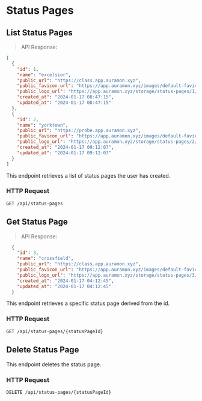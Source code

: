 # Status Pages

## List Status Pages

> API Response:

```json
[
  {
    "id": 1,
    "name": "excelsior",
    "public_url": "https://class.app.auramon.xyz",
    "public_favicon_url": "https://app.auramon.xyz/images/default-favicon.png",
    "public_logo_url": "https://app.auramon.xyz/storage/status-pages/1/logo.png",
    "created_at": "2024-01-17 08:47:15",
    "updated_at": "2024-01-17 08:47:15"
  },
  {
    "id": 2,
    "name": "yorktown",
    "public_url": "https://probe.app.auramon.xyz",
    "public_favicon_url": "https://app.auramon.xyz/images/default-favicon.png",
    "public_logo_url": "https://app.auramon.xyz/storage/status-pages/2/logo.png",
    "created_at": "2024-01-17 09:12:07",
    "updated_at": "2024-01-17 09:12:07"
  }
]
```

This endpoint retrieves a list of status pages the user has created.

### HTTP Request

`GET /api/status-pages`

## Get Status Page

> API Response:

```json
  {
    "id": 3,
    "name": "crossfield",
    "public_url": "https://class.app.auramon.xyz",
    "public_favicon_url": "https://app.auramon.xyz/images/default-favicon.png",
    "public_logo_url": "https://app.auramon.xyz/storage/status-pages/3/logo.png",
    "created_at": "2024-01-17 04:12:45",
    "updated_at": "2024-01-17 04:12:45"
  }
```

This endpoint retrieves a specific status page derived from the id.

### HTTP Request

`GET /api/status-pages/{statusPageId}`

## Delete Status Page

This endpoint deletes the status page.

### HTTP Request

`DELETE /api/status-pages/{statusPageId}`
